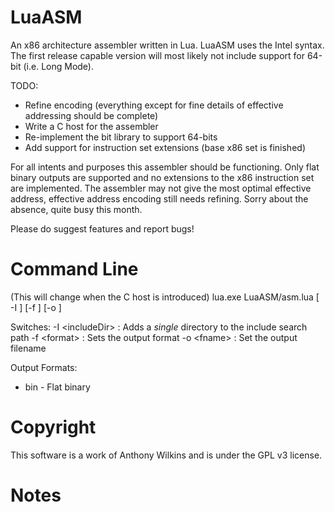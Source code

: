 LuaASM
======

An x86 architecture assembler written in Lua. LuaASM uses the Intel syntax.
The first release capable version will most likely not include support
for 64-bit (i.e. Long Mode).

TODO:
 - Refine encoding (everything except for fine details of effective addressing should be complete)
 - Write a C host for the assembler
 - Re-implement the bit library to support 64-bits
 - Add support for instruction set extensions (base x86 set is finished)

For all intents and purposes this assembler should be functioning. Only flat binary outputs are supported and
no extensions to the x86 instruction set are implemented. The assembler may not give the most optimal effective
address, effective address encoding still needs refining. Sorry about the absence, quite busy this month.

Please do suggest features and report bugs!

Command Line
============

(This will change when the C host is introduced)
lua.exe LuaASM/asm.lua [ -I <includeDir> ] [-f <format>] [-o <fname>] <Source files...>

Switches:
 -I \<includeDir\> : Adds a *single* directory to the include search path
 -f \<format\> : Sets the output format
 -o \<fname\> : Set the output filename
 
Output Formats:
 - bin - Flat binary

Copyright
=========

This software is a work of Anthony Wilkins and is under the GPL v3 license.

Notes
=====


